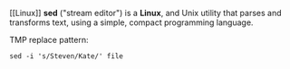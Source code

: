 [[Linux]]
**sed** ("stream editor") is a **Linux**, and Unix utility that parses and transforms text, using a simple, compact programming language.

TMP
replace pattern: 
```
sed -i 's/Steven/Kate/' file
```